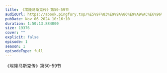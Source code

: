 ```yaml
---
title: 《埃隆马斯克传》第50-59节
audioUrl: https://abook.pingfury.top/%E5%9F%83%E9%9A%86%E9%A9%AC%E6%96%AF%E5%85%8B%E4%BC%A0-06-%E7%AC%AC50-59%E8%8A%82-0pyofdgb.mp3
pubDate: Nov 06 2024 10:16:10
duration: 1:50:13.884000
size: 19376
cover: ""
explicit: false
episode: 1
season: 1
episodeType: full
---
```

《埃隆马斯克传》第50-59节
